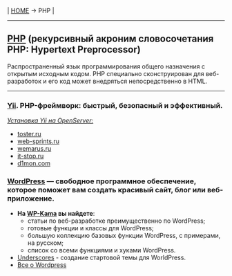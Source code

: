 | [HOME](https://github.com/vik-vavilikhin/vik-vavilikhin.github.io) &rarr; PHP |

-------------------------------------------------------------------------------
## [PHP](http://php.net/) (рекурсивный акроним словосочетания PHP: Hypertext Preprocessor) 
Распространенный язык программирования общего назначения с открытым исходным кодом. PHP специально сконструирован для веб-разработок и его код может внедряться непосредственно в HTML.

-------------------------------------------------------------------------------
### [Yii](https://www.yiiframework.com/). PHP-фреймворк: быстрый, безопасный и эффективный.
<u><i>Установка Yii на OpenServer:</i></u>
- [toster.ru](https://toster.ru/q/170497)
- [web-sprints.ru](http://web-sprints.ru/ustanovka-yii2-na-openserver/)
- [wemarus.ru](http://wemarus.ru/yii-2/319-ustanovka-yii-na-openserver.html)
- [it-stop.ru](https://it-stop.ru/razrabotka-sajtov/ustanovka-yii2-na-openserver/)
- [d1mon.com](https://d1mon.com/n/1355)

### [WordPress](https://ru.wordpress.org/) — свободное программное обеспечение, которое поможет вам создать красивый сайт, блог или веб-приложение.
- <b>На [WP-Kama](https://wp-kama.ru/) вы найдете</b>: 
  - статьи по веб-разработке преимущественно по WordPress;
  - готовые функции и классы для WordPress;
  - большую коллекцию базовых функции WordPress, с примерами, на русском;
  - список со всеми функциями и хуками WordPress.
- [Underscores](http://underscores.me/) - создание стартовой темы для WorldPress.
- [Все о Wordpress](http://wpnews.ru/)